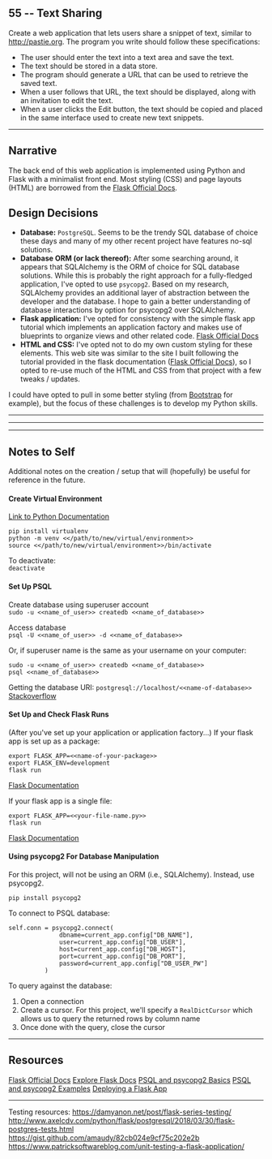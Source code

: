 ## 55 -- Text Sharing
Create a web application that lets users share a snippet of text, similar to
http://pastie.org. The program you write should follow these specifications:

- The user should enter the text into a text area and save the text.  
- The text should be stored in a data store.  
- The program should generate a URL that can be used to retrieve the saved text.  
- When a user follows that URL, the text should be displayed, along with an invitation to edit the text.  
- When a user clicks the Edit button, the text should be copied and placed in the same interface used to create
new text snippets.  

***
## Narrative
The back end of this web application is implemented using Python and Flask with a minimalist front end.
Most styling (CSS) and page layouts (HTML) are borrowed from the
[Flask Official Docs](https://flask.palletsprojects.com/en/1.1.x/tutorial/factory/).

## Design Decisions
- **Database:** `PostgreSQL`. Seems to be the trendy SQL database of choice these days and many of my other
recent project have features no-sql solutions.
- **Database ORM (or lack thereof):** After some searching around, it appears that SQLAlchemy is the ORM
of choice for SQL database solutions. While this is probably the right approach for a fully-fledged
application, I've opted to use `psycopg2`. Based on my research, SQLAlchemy provides an additional
layer of abstraction between the developer and the database. I hope to gain a better understanding
of database interactions by option for psycopg2 over SQLAlchemy.
- **Flask application:** I've opted for consistency with the simple flask app tutorial which implements
an application factory and makes use of blueprints to organize views and other related code.
[Flask Official Docs](https://flask.palletsprojects.com/en/1.1.x/tutorial/factory/)
- **HTML and CSS:** I've opted not to do my own custom styling for these elements. This web site
was similar to the site I built following the tutorial provided in the flask documentation
([Flask Official Docs](https://flask.palletsprojects.com/en/1.1.x/tutorial/factory/)), so I opted to
re-use much of the HTML and CSS from that project with a few tweaks / updates.

I could have opted to pull in some better styling (from [Bootstrap](https://getbootstrap.com/) for example),
but the focus of these challenges is to develop my Python skills.

***
***
***

## Notes to Self
Additional notes on the creation / setup that will (hopefully) be useful for
reference in the future.

#### Create Virtual Environment
[Link to Python Documentation](https://docs.python.org/3/library/venv.html)
```
pip install virtualenv
python -m venv <</path/to/new/virtual/environment>>
source <</path/to/new/virtual/environment>>/bin/activate
```
To deactivate:   
`deactivate`

#### Set Up PSQL
Create database using superuser account  
`sudo -u <<name_of_user>> createdb <<name_of_database>>`  

Access database  
`psql -U <<name_of_user>> -d <<name_of_database>>`

Or, if superuser name is the same as your username on your computer:  
```
sudo -u <<name_of_user>> createdb <<name_of_database>>
psql <<name_of_database>>
```  

Getting the database URI:
`postgresql://localhost/<<name-of-database>>`
[Stackoverflow](https://stackoverflow.com/questions/3582552/postgresql-connection-url)

#### Set Up and Check Flask Runs
(After you've set up your application or application factory...)
If your flask app is set up as a package:  
```
export FLASK_APP=<<name-of-your-package>>
export FLASK_ENV=development
flask run
```
[Flask Documentation](https://flask.palletsprojects.com/en/1.1.x/tutorial/factory/#run-the-application)  

If your flask app is a single file:
```
export FLASK_APP=<<your-file-name.py>>
flask run
```
[Flask Documentation](https://flask.palletsprojects.com/en/1.1.x/quickstart/#a-minimal-application)

#### Using psycopg2 For Database Manipulation
For this project, will not be using an ORM (i.e., SQLAlchemy). Instead,
use psycopg2.
```
pip install psycopg2
```

To connect to PSQL database:
```
self.conn = psycopg2.connect(
              dbname=current_app.config["DB_NAME"],
              user=current_app.config["DB_USER"],
              host=current_app.config["DB_HOST"],
              port=current_app.config["DB_PORT"],
              password=current_app.config["DB_USER_PW"]
          )
```

To query against the database:
1. Open a connection
2. Create a cursor. For this project, we'll specify a `RealDictCursor` which
allows us to query the returned rows by column name
3. Once done with the query, close the cursor

***
## Resources
[Flask Official Docs](https://flask.palletsprojects.com/en/1.1.x/tutorial/factory/)
[Explore Flask Docs](http://exploreflask.com/en/latest/index.html)
[PSQL and psycopg2 Basics](https://medium.com/@gitaumoses4/python-and-postgresql-without-orm-6e9d7fc9a38e)
[PSQL and psycopg2 Examples](https://hackersandslackers.com/psycopg2-postgres-python-the-old-fashioned-way/)
[Deploying a Flask App](https://www.freecodecamp.org/news/how-to-build-a-web-application-using-flask-and-deploy-it-to-the-cloud-3551c985e492/)

***

Testing resources:
https://damyanon.net/post/flask-series-testing/
http://www.axelcdv.com/python/flask/postgresql/2018/03/30/flask-postgres-tests.html
https://gist.github.com/amaudy/82cb024e9cf75c202e2b
https://www.patricksoftwareblog.com/unit-testing-a-flask-application/
